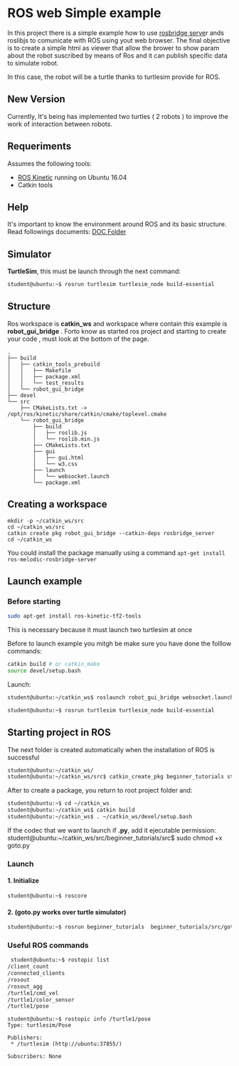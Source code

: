 # ROS web Simple example

In this project there is a simple example how to use [rosbridge serve](http://wiki.ros.org/rosbridge_suite)r ands roslibjs to comunicate with ROS using yout web browser.
The final objective is to create a simple html as viewer that allow the brower to show param about the robot suscribed by means of Ros and it can publish specific data to simulate robot.

In this case, the robot will be a turtle thanks to turtlesim provide for ROS.

## New Version

Currently, It's being has implemented two turtles ( 2 robots ) to improve the work of interaction between robots.

## Requeriments

Assumes the following tools:

 - [ROS Kinetic](http://wiki.ros.org/kinetic/Installation) running on Ubuntu 16.04 
 - Catkin tools

## Help

It's important to know the environment around ROS and its basic structure.
Read followings documents: [DOC Folder](https://github.com/manujose94/ROS-web-and-python/tree/master/doc)


## Simulator

**TurtleSim**, this must be launch through the next command:

```sh
student@ubuntu:~$ rosrun turtlesim turtlesim_node build-essential
```
## Structure
Ros workspace  is **catkin_ws** and workspace where contain this example is **robot_gui_bridge** . Forto know as started ros project and starting to create your code , must look at the bottom of the page.

    .
    ├── build
    │   ├── catkin_tools_prebuild
    │   │   ├── Makefile
    │   │   ├── package.xml
    │   │   └── test_results
    │   └── robot_gui_bridge
    ├── devel
    └── src
        ├── CMakeLists.txt -> /opt/ros/kinetic/share/catkin/cmake/toplevel.cmake
        └── robot_gui_bridge
            ├── build
            │   ├── roslib.js
            │   └── roslib.min.js
            ├── CMakeLists.txt
            ├── gui
            │   ├── gui.html
            │   └── w3.css
            ├── launch
            │   └── websocket.launch
            └── package.xml
## Creating a workspace
```shell
mkdir -p ~/catkin_ws/src
cd ~/catkin_ws/src
catkin create pkg robot_gui_bridge --catkin-deps rosbridge_server
cd ~/catkin_ws
```
You could install the package manually using a command `apt-get install ros-melodic-rosbridge-server`
## Launch example

### Before starting

```sh
sudo apt-get install ros-kinetic-tf2-tools
````
This is necessary because it must launch two turtlesim at once


Before to launch example you mitgh be make sure you have done the folllow commands:
```sh
catkin build # or catkin_make
source devel/setup.bash
```
Launch:
````sh
student@ubuntu:~/catkin_ws$ roslaunch robot_gui_bridge websocket.launch
````
````sh
student@ubuntu:~$ rosrun turtlesim turtlesim_node build-essential
````
## Starting project in ROS
The next folder is created automatically when the installation of ROS is successful
````sh
student@ubuntu:~/catkin_ws/
student@ubuntu:~/catkin_ws/src$ catkin_create_pkg beginner_tutorials std_msgs rospy roscpp
````
After to create a package, you return to root project folder and:
````sh
student@ubuntu:~$ cd ~/catkin_ws
student@ubuntu:~/catkin_ws$ catkin build
student@ubuntu:~/catkin_ws$ . ~/catkin_ws/devel/setup.bash
````
If the codec that we want to launch if **.py**, add it ejecutable permission:
student@ubuntu:~/catkin_ws/src/beginner_tutorials/src$ sudo chmod +x goto.py
### Launch
#### 1.   Initialize
````sh
student@ubuntu:~$ roscore
````
#### 2. (goto.py works over turtle simulator)
````sh
student@ubuntu:~$ rosrun beginner_tutorials  beginner_tutorials/src/goto.py
````
  
### Useful ROS commands
````sh
 student@ubuntu:~$ rostopic list
/client_count
/connected_clients
/rosout
/rosout_agg
/turtle1/cmd_vel
/turtle1/color_sensor
/turtle1/pose
````
````
student@ubuntu:~$ rostopic info /turtle1/pose
Type: turtlesim/Pose

Publishers: 
 * /turtlesim (http://ubuntu:37855/)

Subscribers: None
````

